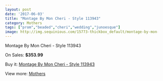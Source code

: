 ```yaml
---
layout: post
date: '2017-06-03'
title: "Montage By Mon Cheri - Style 113943"
category: Mothers
tags: ["prom","beaded","cheri","wedding","junoesque"]
image: http://img.sequinious.com/15773-thickbox_default/montage-by-mon-cheri-style-113943.jpg
---
```

Montage By Mon Cheri - Style 113943

On Sales: **$353.99**
<a href="https://www.sequinious.com/mothers/7475-montage-by-mon-cheri-style-113943.html"><amp-img layout="responsive" width="600" height="600" src="//img.sequinious.com/15773-thickbox_default/montage-by-mon-cheri-style-113943.jpg" alt="Montage By Mon Cheri - Style 113943 0" /></a>
<a href="https://www.sequinious.com/mothers/7475-montage-by-mon-cheri-style-113943.html"><amp-img layout="responsive" width="600" height="600" src="//img.sequinious.com/15774-thickbox_default/montage-by-mon-cheri-style-113943.jpg" alt="Montage By Mon Cheri - Style 113943 1" /></a>

Buy it: [Montage By Mon Cheri - Style 113943](https://www.sequinious.com/mothers/7475-montage-by-mon-cheri-style-113943.html "Montage By Mon Cheri - Style 113943")

View more: [Mothers](https://www.sequinious.com/6-mothers "Mothers")